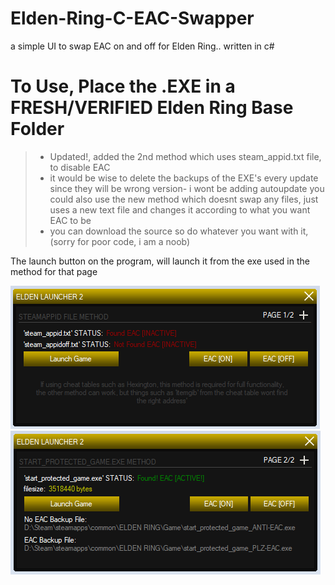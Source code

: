 # Elden-Ring-C-EAC-Swapper
a simple UI to swap EAC on and off for Elden Ring.. written in c#

# To Use, Place the .EXE in a FRESH/VERIFIED Elden Ring Base Folder

> - Updated!, added the 2nd method which uses steam_appid.txt file, to disable EAC
> - it would be wise to delete the backups of the EXE's every update since they will be wrong version- i wont be adding autoupdate
you could also use the new method which doesnt swap any files, just uses a new text file and changes it according to what you want EAC to be
> - you can download the source so do whatever you want with it, (sorry for poor code, i am a noob)

The launch button on the program, will launch it from the exe used in the method for that page

![Screenshot](screenshot1.png)
![Screenshot](screenshot3.png)
